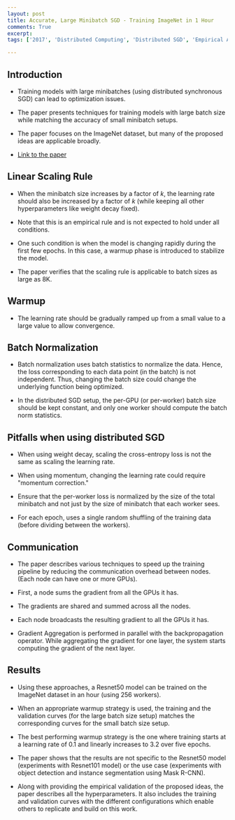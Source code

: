 ```yaml
---
layout: post
title: Accurate, Large Minibatch SGD - Training ImageNet in 1 Hour
comments: True
excerpt: 
tags: ['2017', 'Distributed Computing', 'Distributed SGD', 'Empirical Advice', 'Synchronous SGD', AI, ImageNet]

---
```



## Introduction

* Training models with large minibatches (using distributed synchronous SGD) can lead to optimization issues.

* The paper presents techniques for training models with large batch size while matching the accuracy of small minibatch setups.

* The paper focuses on the ImageNet dataset, but many of the proposed ideas are applicable broadly.

* [Link to the paper](https://arxiv.org/abs/1706.02677)

## Linear Scaling Rule

* When the minibatch size increases by a factor of *k*, the learning rate should also be increased by a factor of *k* (while keeping all other hyperparameters like weight decay fixed).

* Note that this is an empirical rule and is not expected to hold under all conditions.

* One such condition is when the model is changing rapidly during the first few epochs. In this case, a warmup phase is introduced to stabilize the model.

* The paper verifies that the scaling rule is applicable to batch sizes as large as 8K.

## Warmup

* The learning rate should be gradually ramped up from a small value to a large value to allow convergence.

## Batch Normalization

* Batch normalization uses batch statistics to normalize the data. Hence, the loss corresponding to each data point (in the batch) is not independent. Thus, changing the batch size could change the underlying function being optimized.

* In the distributed SGD setup, the per-GPU (or per-worker) batch size should be kept constant, and only one worker should compute the batch norm statistics.

## Pitfalls when using distributed SGD

* When using weight decay, scaling the cross-entropy loss is not the same as scaling the learning rate.

* When using momentum, changing the learning rate could require "momentum correction."

* Ensure that the per-worker loss is normalized by the size of the total minibatch and not just by the size of minibatch that each worker sees.

* For each epoch, uses a single random shuffling of the training data (before dividing between the workers).

## Communication

* The paper describes various techniques to speed up the training pipeline by reducing the communication overhead between nodes. (Each node can have one or more GPUs).

* First, a node sums the gradient from all the GPUs it has.

* The gradients are shared and summed across all the nodes.

* Each node broadcasts the resulting gradient to all the GPUs it has.

* Gradient Aggregation is performed in parallel with the backpropagation operator. While aggregating the gradient for one layer, the system starts computing the gradient of the next layer.

## Results

* Using these approaches, a Resnet50 model can be trained on the ImageNet dataset in an hour (using 256 workers).

* When an appropriate warmup strategy is used, the training and the validation curves (for the large batch size setup) matches the corresponding curves for the small batch size setup.

* The best performing warmup strategy is the one where training starts at a learning rate of 0.1 and linearly increases to 3.2 over five epochs.

* The paper shows that the results are not specific to the Resnet50 model (experiments with Resnet101 model) or the use case (experiments with object detection and instance segmentation using Mask R-CNN).

* Along with providing the empirical validation of the proposed ideas, the paper describes all the hyperparameters. It also includes the training and validation curves with the different configurations which enable others to replicate and build on this work.